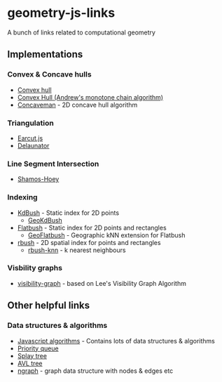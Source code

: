 # geometry-js-links
A bunch of links related to computational geometry


## Implementations

### Convex & Concave hulls
- [Convex hull](https://github.com/mikolalysenko/convex-hull)
- [Convex Hull (Andrew's monotone chain algorithm)](https://www.nayuki.io/res/convex-hull-algorithm/convex-hull.js)
- [Concaveman](https://github.com/mapbox/concaveman) - 2D concave hull algorithm

### Triangulation
- [Earcut.js](https://github.com/mapbox/earcut)
- [Delaunator](https://github.com/mapbox/delaunator)

### Line Segment Intersection
- [Shamos-Hoey](https://github.com/rowanwins/shamos-hoey)

### Indexing
- [KdBush](https://github.com/mourner/kdbush) - Static index for 2D points
  - [GeoKdBush](https://github.com/mourner/geokdbush)
- [Flatbush](https://github.com/mourner/flatbush) - Static index for 2D points and rectangles
  - [GeoFlatbush](https://github.com/mourner/geoflatbush) - Geographic kNN extension for Flatbush
- [rbush](https://github.com/mourner/rbush) - 2D spatial index for points and rectangles
  - [rbush-knn](https://github.com/mourner/rbush-knn) - k nearest neighbours

### Visbility graphs
- [visibility-graph](https://github.com/rowanwins/visibility-graph) - based on Lee's Visibility Graph Algorithm


## Other helpful links


### Data structures & algorithms
- [Javascript algorithms](https://github.com/trekhleb/javascript-algorithms) - Contains lots of data structures & algorithms
- [Priority queue](https://github.com/mourner/tinyqueue)
- [Splay tree](https://github.com/w8r/splay-tree)
- [AVL tree](https://github.com/w8r/avl)
- [ngraph](https://github.com/anvaka/ngraph.graph) - graph data structure with nodes & edges etc
